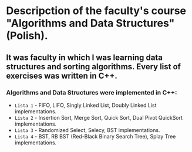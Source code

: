 # Descripction of the faculty's course "Algorithms and Data Structures" (Polish).  

## It was faculty in which I was learning data structures and sorting algorithms. Every list of exercises was written in C++.  

### Algorithms and Data Structures were implemented in C++:   
* `Lista 1` - FIFO, LIFO, Singly Linked List, Doubly Linked List implementations.  
* `Lista 2` - Insertion Sort, Merge Sort, Quick Sort, Dual Pivot QuickSort implementations.  
* `Lista 3` - Randomized Select, Selecy, BST implementations.  
* `Lista 4` - BST, RB BST (Red-Black Binary Search Tree), Splay Tree implementations.  